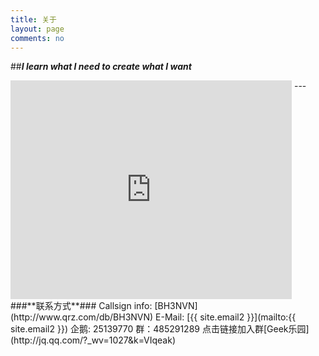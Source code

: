 ```yaml
---
title: 关于
layout: page
comments: no
---
```

##***I learn what I need to create what I want***
<iframe align="top" frameborder="0" height="350" name="iframe" scrolling="yes" src="http://www.clublog.org/last10_iframe.php?call=bh3nvn" width="450"></iframe>
<script type="text/javascript" src="//rj.revolvermaps.com/0/0/6.js?i=99owndr53cl&amp;m=7&amp;s=320&amp;c=e63100&amp;cr1=ffffff&amp;f=arial&amp;l=0&amp;bv=90&amp;lx=-420&amp;ly=420&amp;hi=20&amp;he=7&amp;hc=a8ddff&amp;rs=80" async="async"></script>
---
###**联系方式**###
Callsign info:    
[BH3NVN](http://www.qrz.com/db/BH3NVN)  
E-Mail:  
[{{ site.email2 }}](mailto:{{ site.email2 }})  
企鹅:    
25139770        
群：485291289    
点击链接加入群[Geek乐园](http://jq.qq.com/?_wv=1027&k=VIqeak)


